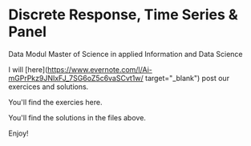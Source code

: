 # Discrete Response, Time Series & Panel 
Data Modul Master of Science in applied Information and Data Science

I will [here](https://www.evernote.com/l/Ai-mGPrPkz9JNIxFJ_7SG6oZ5c6vaSCvt1w/ target="_blank") post our exercices and solutions.

You'll find the exercies here.

You'll find the solutions in the files above. 

Enjoy!
